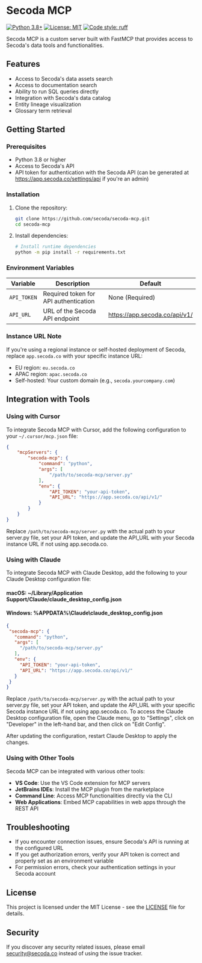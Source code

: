 # Secoda MCP

[![Python 3.8+](https://img.shields.io/badge/python-3.8+-blue.svg)](https://www.python.org/downloads/)
[![License: MIT](https://img.shields.io/badge/License-MIT-yellow.svg)](https://opensource.org/licenses/MIT)
[![Code style: ruff](https://img.shields.io/badge/code%20style-ruff-000000.svg)](https://github.com/astral-sh/ruff)

Secoda MCP is a custom server built with FastMCP that provides access to Secoda's data tools and functionalities.

## Features

- Access to Secoda's data assets search
- Access to documentation search
- Ability to run SQL queries directly
- Integration with Secoda's data catalog
- Entity lineage visualization
- Glossary term retrieval

## Getting Started

### Prerequisites

- Python 3.8 or higher
- Access to Secoda's API
- API token for authentication with the Secoda API (can be generated at https://app.secoda.co/settings/api if you're an admin)

### Installation

1. Clone the repository:
   ```bash
   git clone https://github.com/secoda/secoda-mcp.git
   cd secoda-mcp
   ```

2. Install dependencies:
   ```bash
   # Install runtime dependencies
   python -m pip install -r requirements.txt
   ```

### Environment Variables

| Variable | Description | Default |
|----------|-------------|---------|
| `API_TOKEN` | Required token for API authentication | None (Required) |
| `API_URL` | URL of the Secoda API endpoint | https://app.secoda.co/api/v1/ |

### Instance URL Note

If you're using a regional instance or self-hosted deployment of Secoda, replace `app.secoda.co` with your specific instance URL:

- EU region: `eu.secoda.co`
- APAC region: `apac.secoda.co`
- Self-hosted: Your custom domain (e.g., `secoda.yourcompany.com`)

## Integration with Tools

### Using with Cursor

To integrate Secoda MCP with Cursor, add the following configuration to your `~/.cursor/mcp.json` file:

```json
{
    "mcpServers": {
        "secoda-mcp": {
            "command": "python",
            "args": [
                "/path/to/secoda-mcp/server.py"
            ],
            "env": {
                "API_TOKEN": "your-api-token",
                "API_URL": "https://app.secoda.co/api/v1/"
            }
        }
    }
}
```

Replace `/path/to/secoda-mcp/server.py` with the actual path to your server.py file, set your API token, and update the API_URL with your Secoda instance URL if not using app.secoda.co.

### Using with Claude

To integrate Secoda MCP with Claude Desktop, add the following to your Claude Desktop configuration file:

#### macOS: ~/Library/Application Support/Claude/claude_desktop_config.json
#### Windows: %APPDATA%\Claude\claude_desktop_config.json

```json
{
 "secoda-mcp": {
   "command": "python",
   "args": [
     "/path/to/secoda-mcp/server.py"
   ],
   "env": {
     "API_TOKEN": "your-api-token",
     "API_URL": "https://app.secoda.co/api/v1/"
   }
 }
}
```

Replace `/path/to/secoda-mcp/server.py` with the actual path to your server.py file, set your API token, and update the API_URL with your specific Secoda instance URL if not using app.secoda.co. To access the Claude Desktop configuration file, open the Claude menu, go to "Settings", click on "Developer" in the left-hand bar, and then click on "Edit Config".

After updating the configuration, restart Claude Desktop to apply the changes.

### Using with Other Tools

Secoda MCP can be integrated with various other tools:

- **VS Code**: Use the VS Code extension for MCP servers
- **JetBrains IDEs**: Install the MCP plugin from the marketplace
- **Command Line**: Access MCP functionalities directly via the CLI
- **Web Applications**: Embed MCP capabilities in web apps through the REST API

## Troubleshooting

- If you encounter connection issues, ensure Secoda's API is running at the configured URL
- If you get authorization errors, verify your API token is correct and properly set as an environment variable
- For permission errors, check your authentication settings in your Secoda account

## License

This project is licensed under the MIT License - see the [LICENSE](LICENSE) file for details.

## Security

If you discover any security related issues, please email security@secoda.co instead of using the issue tracker.

